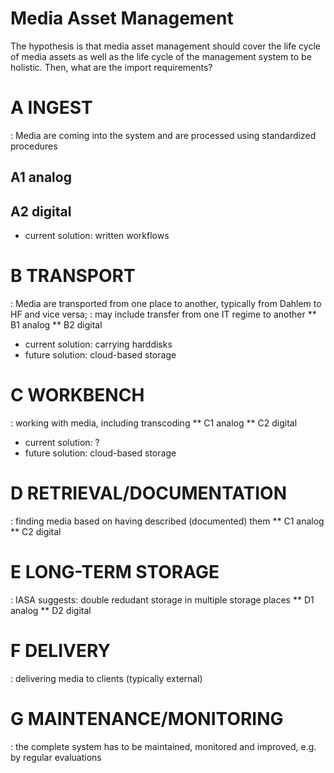 # Media Asset Management

The hypothesis is that media asset management should cover the life cycle of media assets as well as the 
life cycle of the management system to be holistic. Then, what are the import requirements?

# A INGEST
: Media are coming into the system and are processed using standardized procedures  
## A1 analog
## A2 digital
* current solution: written workflows

# B TRANSPORT
: Media are transported from one place to another, typically from Dahlem to HF and vice versa; 
: may include transfer from one IT regime to another
** B1 analog
** B2 digital
* current solution: carrying harddisks
* future solution: cloud-based storage

# C WORKBENCH
: working with media, including transcoding
** C1 analog
** C2 digital
* current solution: ?
* future solution: cloud-based storage

# D RETRIEVAL/DOCUMENTATION
: finding media based on having described (documented) them
** C1 analog
** C2 digital

# E LONG-TERM STORAGE
: IASA suggests: double redudant storage in multiple storage places
** D1 analog
** D2 digital

# F DELIVERY
: delivering media to clients (typically external)

# G MAINTENANCE/MONITORING
: the complete system has to be maintained, monitored and improved, e.g. by regular evaluations
